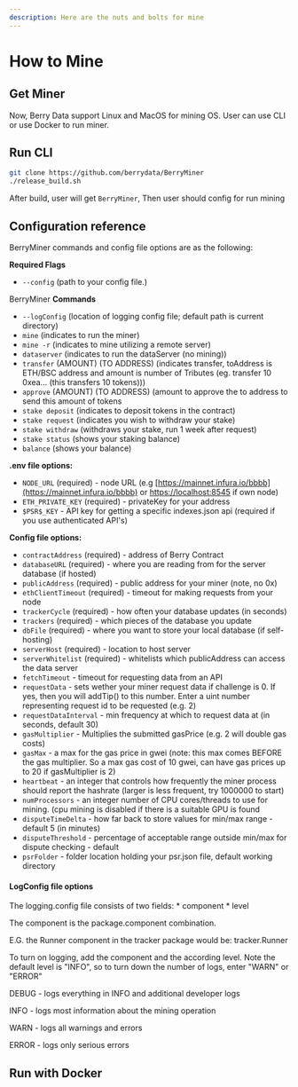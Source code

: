 ```yaml
---
description: Here are the nuts and bolts for mine
---
```


# How to Mine

## Get Miner

Now, Berry Data support Linux and MacOS for mining OS. User can use CLI or use Docker to run miner.

## Run CLI

```bash
git clone https://github.com/berrydata/BerryMiner
./release_build.sh
```

After build, user will get `BerryMiner`,  Then user should config for run mining

## Configuration reference

BerryMiner commands and config file options are as the following:

**Required Flags**

* `--config` \(path to your config file.\)

BerryMiner **Commands**

* `--logConfig` \(location of logging config file; default path is current directory\)
* `mine` \(indicates to run the miner\)
* `mine -r` \(indicates to mine utilizing a remote server\)
* `dataserver` \(indicates to run the dataServer \(no mining\)\)
* `transfer` \(AMOUNT\) \(TO ADDRESS\) \(indicates transfer, toAddress is ETH/BSC address and amount is number of Tributes \(eg. transfer 10 0xea... \(this transfers 10 tokens\)\)\)
* `approve` \(AMOUNT\) \(TO ADDRESS\) \(amount to approve the to address to send this amount of tokens
* `stake deposit` \(indicates to deposit tokens in the contract\)
* `stake request` \(indicates you wish to withdraw your stake\)
* `stake withdraw` \(withdraws your stake, run 1 week after request\)
* `stake status` \(shows your staking balance\)
* `balance` \(shows your balance\)

**.env file options:**

* `NODE_URL` \(required\) - node URL \(e.g [https://mainnet.infura.io/bbbb](https://mainnet.infura.io/bbbb) or [https://localhost:8545](https://localhost:8545) if own node\)
* `ETH_PRIVATE_KEY` \(required\) - privateKey for your address
* `$PSR$_KEY` - API key for getting a specific indexes.json api \(required if you use authenticated API's\)

**Config file options:**

* `contractAddress` \(required\) - address of Berry Contract
* `databaseURL` \(required\) - where you are reading from for the server database \(if hosted\)
* `publicAddress` \(required\) - public address for your miner \(note, no 0x\)
* `ethClientTimeout` \(required\) - timeout for making requests from your node
* `trackerCycle` \(required\) - how often your database updates \(in seconds\)
* `trackers` \(required\) - which pieces of the database you update
* `dbFile` \(required\) - where you want to store your local database \(if self-hosting\)
* `serverHost` \(required\) - location to host server
* `serverWhitelist` \(required\) - whitelists which publicAddress can access the data server
* `fetchTimeout` - timeout for requesting data from an API
* `requestData` - sets wether your miner request data if challenge is 0.  If yes, then you will addTip\(\) to this number.  Enter a uint number representing request id to be requested \(e.g. 2\)
* `requestDataInterval` - min frequency at which to request data at \(in seconds, default 30\)
* `gasMultiplier` - Multiplies the submitted gasPrice \(e.g. 2 will double gas costs\)
* `gasMax` - a max for the gas price in gwei \(note: this max comes BEFORE the gas multiplier.  So a max gas cost of 10 gwei, can have gas prices up to 20 if gasMultiplier is 2\)
* `heartbeat` - an integer that controls how frequently the miner process should report the hashrate \(larger is less frequent, try 1000000 to start\)
* `numProcessors` - an integer number of CPU cores/threads to use for mining. \(cpu mining is disabled if there is a suitable GPU is found
* `disputeTimeDelta` - how far back to store values for min/max range - default 5 \(in minutes\)
* `disputeThreshold` - percentage of acceptable range outside min/max for dispute checking - default
* `psrFolder` - folder location holding your psr.json file, default working directory



#### LogConfig file options

The logging.config file consists of two fields: \* component \* level

The component is the package.component combination.

E.G. the Runner component in the tracker package would be: tracker.Runner

To turn on logging, add the component and the according level. Note the default level is "INFO", so to turn down the number of logs, enter "WARN" or "ERROR"

DEBUG - logs everything in INFO and additional developer logs

INFO - logs most information about the mining operation

WARN - logs all warnings and errors

ERROR - logs only serious errors







## Run with Docker

